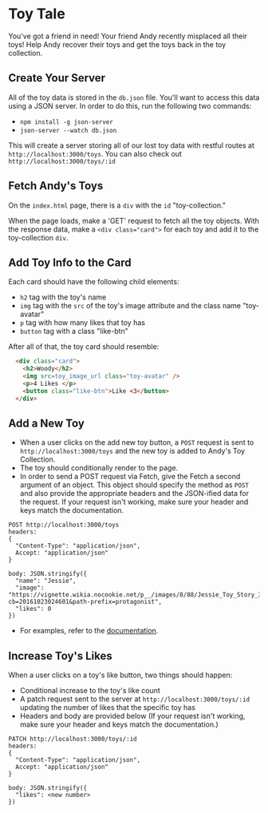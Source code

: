 # Toy Tale

You've got a friend in need! Your friend Andy recently misplaced all their toys!
Help Andy recover their toys and get the toys back in the toy collection.

## Create Your Server

All of the toy data is stored in the `db.json` file. You'll want to access this
data using a JSON server. In order to do this, run the following two commands:

   * `npm install -g json-server`
   * `json-server --watch db.json`
   
This will create a server storing all of our lost toy data with restful routes
at `http://localhost:3000/toys`. You can also check out
`http://localhost:3000/toys/:id`

## Fetch Andy's Toys

On the `index.html` page, there is a `div` with the `id` "toy-collection."

When the page loads, make a 'GET' request to fetch all the toy objects. With the
response data, make a `<div class="card">` for each toy and add it to the
toy-collection `div`.

## Add Toy Info to the Card

Each card should have the following child elements:

  * `h2` tag with the toy's name
  * `img` tag with the `src` of the toy's image attribute and the class name "toy-avatar"
  * `p` tag with how many likes that toy has
  * `button` tag with a class "like-btn"

After all of that, the toy card should resemble:

```html
  <div class="card">
    <h2>Woody</h2>
    <img src=toy_image_url class="toy-avatar" />
    <p>4 Likes </p>
    <button class="like-btn">Like <3</button>
  </div>
```

## Add a New Toy

* When a user clicks on the add new toy button, a `POST` request is sent to `http://localhost:3000/toys` and the new toy is added to Andy's Toy Collection.
* The toy should conditionally render to the page.
* In order to send a POST request via Fetch, give the Fetch a second argument of an object. This object should specify the method as `POST` and also provide the appropriate headers and the JSON-ified data for the request. If your request isn't working, make sure your header and keys match the documentation.

```
POST http://localhost:3000/toys
headers: 
{
  "Content-Type": "application/json",
  Accept: "application/json"
}

body: JSON.stringify({
  "name": "Jessie",
  "image": "https://vignette.wikia.nocookie.net/p__/images/8/88/Jessie_Toy_Story_3.png/revision/latest?cb=20161023024601&path-prefix=protagonist",
  "likes": 0
})
```

* For examples, refer to the [documentation](https://developer.mozilla.org/en-US/docs/Web/API/Fetch_API/Using_Fetch#Supplying_request_options).

## Increase Toy's Likes

When a user clicks on a toy's like button, two things should happen:

  * Conditional increase to the toy's like count
  * A patch request sent to the server at `http://localhost:3000/toys/:id` updating the number of likes that the specific toy has
  * Headers and body are provided below (If your request isn't working, make sure your header and keys match the documentation.)
  
```
PATCH http://localhost:3000/toys/:id
headers: 
{
  "Content-Type": "application/json",
  Accept: "application/json"
}

body: JSON.stringify({
  "likes": <new number>
})
```

